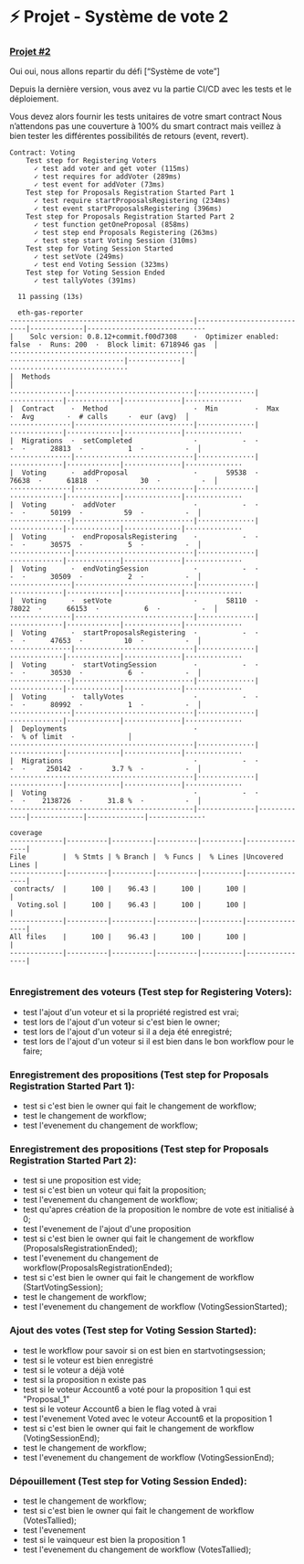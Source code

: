
# **⚡️ Projet - Système de vote 2**

### **[Projet #2](https://formation.alyra.fr/products/developpeur-blockchain/categories/2149101531)**

Oui oui, nous allons repartir du défi [“Système de vote”]

Depuis la dernière version, vous avez vu la partie CI/CD avec les tests et le déploiement.

Vous devez alors fournir les tests unitaires de votre smart contract Nous n’attendons pas une couverture à 100% du smart contract mais veillez à bien tester les différentes possibilités de retours (event, revert).


```solidity
Contract: Voting
    Test step for Registering Voters
      ✓ test add voter and get voter (115ms)
      ✓ test requires for addVoter (289ms)
      ✓ test event for addVoter (73ms)
    Test step for Proposals Registration Started Part 1
      ✓ test require startProposalsRegistering (234ms)
      ✓ test event startProposalsRegistering (396ms)
    Test step for Proposals Registration Started Part 2
      ✓ test function getOneProposal (858ms)
      ✓ test step end Proposals Registering (263ms)
      ✓ test step start Voting Session (310ms)
    Test step for Voting Session Started
      ✓ test setVote (249ms)
      ✓ test end Voting Session (323ms)
    Test step for Voting Session Ended
      ✓ test tallyVotes (391ms)

  11 passing (13s)
  
  eth-gas-reporter
·--------------------------------------------|----------------------------|-------------|----------------------------·
|    Solc version: 0.8.12+commit.f00d7308    ·  Optimizer enabled: false  ·  Runs: 200  ·  Block limit: 6718946 gas  │
·············································|····························|·············|·····························
|  Methods                                                                                                           │
···············|·····························|··············|·············|·············|··············|··············
|  Contract    ·  Method                     ·  Min         ·  Max        ·  Avg        ·  # calls     ·  eur (avg)  │
···············|·····························|··············|·············|·············|··············|··············
|  Migrations  ·  setCompleted               ·           -  ·          -  ·      28813  ·           1  ·          -  │
···············|·····························|··············|·············|·············|··············|··············
|  Voting      ·  addProposal                ·       59538  ·      76638  ·      61818  ·          30  ·          -  │
···············|·····························|··············|·············|·············|··············|··············
|  Voting      ·  addVoter                   ·           -  ·          -  ·      50199  ·          59  ·          -  │
···············|·····························|··············|·············|·············|··············|··············
|  Voting      ·  endProposalsRegistering    ·           -  ·          -  ·      30575  ·           5  ·          -  │
···············|·····························|··············|·············|·············|··············|··············
|  Voting      ·  endVotingSession           ·           -  ·          -  ·      30509  ·           2  ·          -  │
···············|·····························|··············|·············|·············|··············|··············
|  Voting      ·  setVote                    ·       58110  ·      78022  ·      66153  ·           6  ·          -  │
···············|·····························|··············|·············|·············|··············|··············
|  Voting      ·  startProposalsRegistering  ·           -  ·          -  ·      47653  ·          10  ·          -  │
···············|·····························|··············|·············|·············|··············|··············
|  Voting      ·  startVotingSession         ·           -  ·          -  ·      30530  ·           6  ·          -  │
···············|·····························|··············|·············|·············|··············|··············
|  Voting      ·  tallyVotes                 ·           -  ·          -  ·      80992  ·           1  ·          -  │
···············|·····························|··············|·············|·············|··············|··············
|  Deployments                               ·                                          ·  % of limit  ·             │
·············································|··············|·············|·············|··············|··············
|  Migrations                                ·           -  ·          -  ·     250142  ·       3.7 %  ·          -  │
·············································|··············|·············|·············|··············|··············
|  Voting                                    ·           -  ·          -  ·    2138726  ·      31.8 %  ·          -  │
·--------------------------------------------|--------------|-------------|-------------|--------------|-------------·

coverage
-------------|----------|----------|----------|----------|----------------|
File         |  % Stmts | % Branch |  % Funcs |  % Lines |Uncovered Lines |
-------------|----------|----------|----------|----------|----------------|
 contracts/  |      100 |    96.43 |      100 |      100 |                |
  Voting.sol |      100 |    96.43 |      100 |      100 |                |
-------------|----------|----------|----------|----------|----------------|
All files    |      100 |    96.43 |      100 |      100 |                |
-------------|----------|----------|----------|----------|----------------|
 
```

### Enregistrement des voteurs (Test step for Registering Voters):

-  test l'ajout d'un voteur et si la propriété registred est vrai;
-  test lors de l'ajout d'un voteur si c'est bien le owner;
-  test lors de l'ajout d'un voteur si il a deja été enregistré;
-  test lors de l'ajout d'un voteur si il est bien dans le bon workflow pour le faire;

### Enregistrement des propositions  (Test step for Proposals Registration Started Part 1):

-  test si c'est bien le owner qui fait le changement de workflow;
-  test le changement de workflow;
-  test l'evenement du changement de workflow;

### Enregistrement des propositions  (Test step for Proposals Registration Started Part 2):

-  test si une proposition est vide;
-  test si c'est bien un voteur qui fait la proposition;
-  test l'evenement du changement de workflow;
-  test qu'apres création de la proposition le nombre de vote est initialisé à 0;
-  test l'evenement de l'ajout d'une proposition
-  test si c'est bien le owner qui fait le changement de workflow (ProposalsRegistrationEnded); 
-  test l'evenement du changement de workflow(ProposalsRegistrationEnded);
-  test si c'est bien le owner qui fait le changement de workflow (StartVotingSession); 
-  test le changement de workflow;
-  test l'evenement du changement de workflow (VotingSessionStarted);

### Ajout des votes  (Test step for Voting Session Started):

- test le workflow pour savoir si on est bien en startvotingsession;
- test si le voteur est bien enregistré
- test si le voteur a déjà voté
- test si la proposition n existe pas
- test si le voteur Account6 a voté pour la proposition 1 qui est "Proposal_1"
- test si le voteur Account6 a bien le flag voted à vrai
- test l'evenement Voted avec le voteur Account6 et la proposition 1
- test si c'est bien le owner qui fait le changement de workflow (VotingSessionEnd); 
-  test le changement de workflow;
-  test l'evenement du changement de workflow (VotingSessionEnd);

### Dépouillement  (Test step for Voting Session Ended):

-  test le changement de workflow;
-  test si c'est bien le owner qui fait le changement de workflow (VotesTallied);  
-  test l'evenement 
-  test si le vainqueur est bien la proposition 1 
-  test l'evenement du changement de workflow (VotesTallied);








